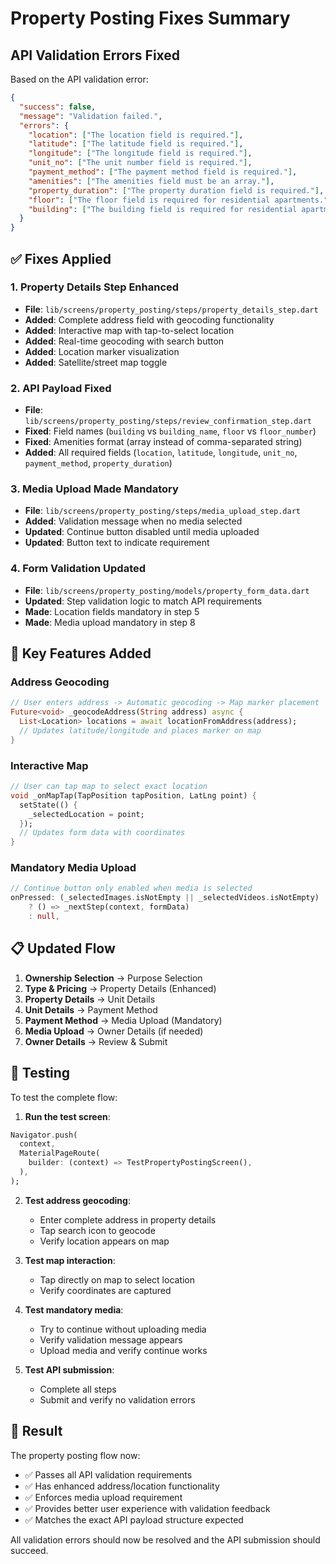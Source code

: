 # Property Posting Fixes Summary

## API Validation Errors Fixed

Based on the API validation error:
```json
{
  "success": false,
  "message": "Validation failed.",
  "errors": {
    "location": ["The location field is required."],
    "latitude": ["The latitude field is required."],
    "longitude": ["The longitude field is required."],
    "unit_no": ["The unit number field is required."],
    "payment_method": ["The payment method field is required."],
    "amenities": ["The amenities field must be an array."],
    "property_duration": ["The property duration field is required."],
    "floor": ["The floor field is required for residential apartments."],
    "building": ["The building field is required for residential apartments."]
  }
}
```

## ✅ Fixes Applied

### 1. **Property Details Step Enhanced**
- **File**: `lib/screens/property_posting/steps/property_details_step.dart`
- **Added**: Complete address field with geocoding functionality
- **Added**: Interactive map with tap-to-select location
- **Added**: Real-time geocoding with search button
- **Added**: Location marker visualization
- **Added**: Satellite/street map toggle

### 2. **API Payload Fixed**
- **File**: `lib/screens/property_posting/steps/review_confirmation_step.dart`
- **Fixed**: Field names (`building` vs `building_name`, `floor` vs `floor_number`)
- **Fixed**: Amenities format (array instead of comma-separated string)
- **Added**: All required fields (`location`, `latitude`, `longitude`, `unit_no`, `payment_method`, `property_duration`)

### 3. **Media Upload Made Mandatory**
- **File**: `lib/screens/property_posting/steps/media_upload_step.dart`
- **Added**: Validation message when no media selected
- **Updated**: Continue button disabled until media uploaded
- **Updated**: Button text to indicate requirement

### 4. **Form Validation Updated**
- **File**: `lib/screens/property_posting/models/property_form_data.dart`
- **Updated**: Step validation logic to match API requirements
- **Made**: Location fields mandatory in step 5
- **Made**: Media upload mandatory in step 8

## 🔧 Key Features Added

### **Address Geocoding**
```dart
// User enters address -> Automatic geocoding -> Map marker placement
Future<void> _geocodeAddress(String address) async {
  List<Location> locations = await locationFromAddress(address);
  // Updates latitude/longitude and places marker on map
}
```

### **Interactive Map**
```dart
// User can tap map to select exact location
void _onMapTap(TapPosition tapPosition, LatLng point) {
  setState(() {
    _selectedLocation = point;
  });
  // Updates form data with coordinates
}
```

### **Mandatory Media Upload**
```dart
// Continue button only enabled when media is selected
onPressed: (_selectedImages.isNotEmpty || _selectedVideos.isNotEmpty) 
    ? () => _nextStep(context, formData) 
    : null,
```

## 📋 Updated Flow

1. **Ownership Selection** → Purpose Selection
2. **Type & Pricing** → Property Details (Enhanced)
3. **Property Details** → Unit Details  
4. **Unit Details** → Payment Method
5. **Payment Method** → Media Upload (Mandatory)
6. **Media Upload** → Owner Details (if needed)
7. **Owner Details** → Review & Submit

## 🧪 Testing

To test the complete flow:

1. **Run the test screen**:
```dart
Navigator.push(
  context,
  MaterialPageRoute(
    builder: (context) => TestPropertyPostingScreen(),
  ),
);
```

2. **Test address geocoding**:
   - Enter complete address in property details
   - Tap search icon to geocode
   - Verify location appears on map

3. **Test map interaction**:
   - Tap directly on map to select location
   - Verify coordinates are captured

4. **Test mandatory media**:
   - Try to continue without uploading media
   - Verify validation message appears
   - Upload media and verify continue works

5. **Test API submission**:
   - Complete all steps
   - Submit and verify no validation errors

## 🎯 Result

The property posting flow now:
- ✅ Passes all API validation requirements
- ✅ Has enhanced address/location functionality
- ✅ Enforces media upload requirement
- ✅ Provides better user experience with validation feedback
- ✅ Matches the exact API payload structure expected

All validation errors should now be resolved and the API submission should succeed.